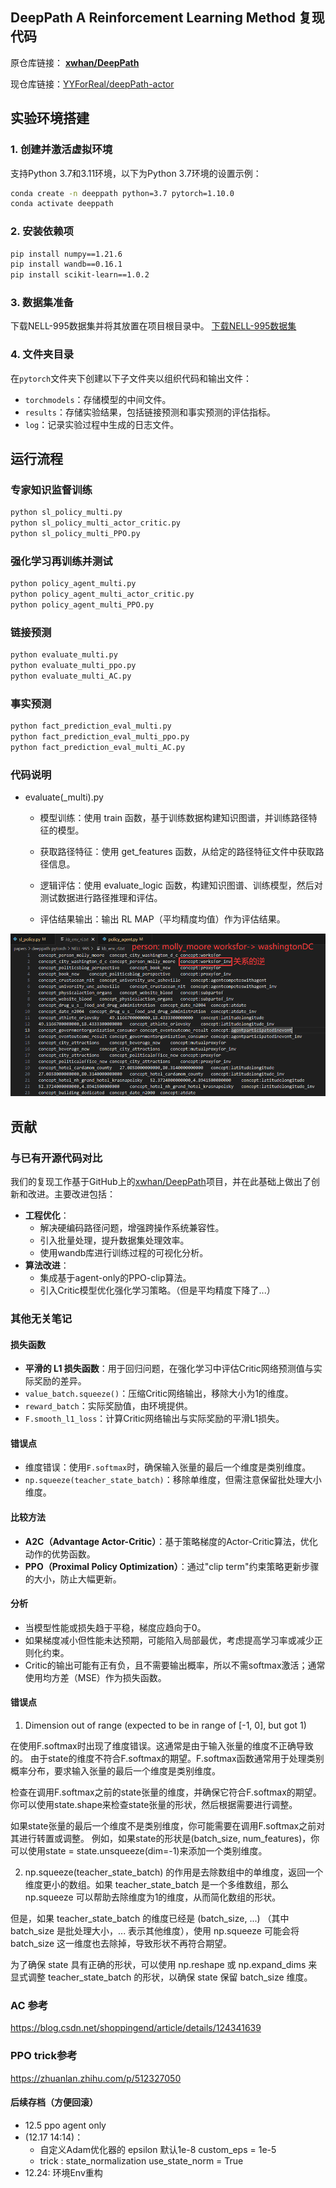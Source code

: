 ## DeepPath A Reinforcement Learning Method 复现代码

原仓库链接： **[xwhan/DeepPath](https://github.com/xwhan/DeepPath)**

现仓库链接：[YYForReal/deepPath-actor](https://github.com/YYForReal/deepPath-actor)

## 实验环境搭建

### 1. 创建并激活虚拟环境
支持Python 3.7和3.11环境，以下为Python 3.7环境的设置示例：

```bash
conda create -n deeppath python=3.7 pytorch=1.10.0
conda activate deeppath
```

### 2. 安装依赖项

```bash
pip install numpy==1.21.6
pip install wandb==0.16.1
pip install scikit-learn==1.0.2
```

### 3. 数据集准备
下载NELL-995数据集并将其放置在项目根目录中。
[下载NELL-995数据集](https://download.csdn.net/download/HYY_2000/88573274)

### 4. 文件夹目录
在`pytorch`文件夹下创建以下子文件夹以组织代码和输出文件：
- `torchmodels`：存储模型的中间文件。
- `results`：存储实验结果，包括链接预测和事实预测的评估指标。
- `log`：记录实验过程中生成的日志文件。

## 运行流程

### 专家知识监督训练
```bash
python sl_policy_multi.py 
python sl_policy_multi_actor_critic.py
python sl_policy_multi_PPO.py
```

### 强化学习再训练并测试
```bash
python policy_agent_multi.py                            
python policy_agent_multi_actor_critic.py   
python policy_agent_multi_PPO.py                 
```

### 链接预测
```bash
python evaluate_multi.py 
python evaluate_multi_ppo.py 
python evaluate_multi_AC.py 
```

### 事实预测
```bash
python fact_prediction_eval_multi.py          
python fact_prediction_eval_multi_ppo.py
python fact_prediction_eval_multi_AC.py 
```





### 代码说明

- evaluate(\_multi).py

  - 模型训练：使用 train 函数，基于训练数据构建知识图谱，并训练路径特征的模型。

  - 获取路径特征：使用 get_features 函数，从给定的路径特征文件中获取路径信息。

  - 逻辑评估：使用 evaluate_logic 函数，构建知识图谱、训练模型，然后对测试数据进行路径推理和评估。

  - 评估结果输出：输出 RL MAP（平均精度均值）作为评估结果。

![image-20231116194749381](README.assets/image-20231116194749381.png)





## 贡献

### 与已有开源代码对比
我们的复现工作基于GitHub上的[xwhan/DeepPath](https://github.com/xwhan/DeepPath)项目，并在此基础上做出了创新和改进。主要改进包括：

- **工程优化**：
  - 解决硬编码路径问题，增强跨操作系统兼容性。
  - 引入批量处理，提升数据集处理效率。
  - 使用wandb库进行训练过程的可视化分析。
- **算法改进**：
  - 集成基于agent-only的PPO-clip算法。
  - 引入Critic模型优化强化学习策略。（但是平均精度下降了...）




### 其他无关笔记 

#### 损失函数

- **平滑的 L1 损失函数**：用于回归问题，在强化学习中评估Critic网络预测值与实际奖励的差异。
- `value_batch.squeeze()`：压缩Critic网络输出，移除大小为1的维度。
- `reward_batch`：实际奖励值，由环境提供。
- `F.smooth_l1_loss`：计算Critic网络输出与实际奖励的平滑L1损失。

#### 错误点

- 维度错误：使用`F.softmax`时，确保输入张量的最后一个维度是类别维度。
- `np.squeeze(teacher_state_batch)`：移除单维度，但需注意保留批处理大小维度。

#### 比较方法

- **A2C（Advantage Actor-Critic）**：基于策略梯度的Actor-Critic算法，优化动作的优势函数。
- **PPO（Proximal Policy Optimization）**：通过"clip term"约束策略更新步骤的大小，防止大幅更新。

#### 分析

- 当模型性能或损失趋于平稳，梯度应趋向于0。
- 如果梯度减小但性能未达预期，可能陷入局部最优，考虑提高学习率或减少正则化约束。
- Critic的输出可能有正有负，且不需要输出概率，所以不需softmax激活；通常使用均方差（MSE）作为损失函数。



#### 错误点

1. Dimension out of range (expected to be in range of [-1, 0], but got 1)

在使用F.softmax时出现了维度错误。这通常是由于输入张量的维度不正确导致的。
由于state的维度不符合F.softmax的期望。F.softmax函数通常用于处理类别概率分布，要求输入张量的最后一个维度是类别维度。

检查在调用F.softmax之前的state张量的维度，并确保它符合F.softmax的期望。你可以使用state.shape来检查state张量的形状，然后根据需要进行调整。

如果state张量的最后一个维度不是类别维度，你可能需要在调用F.softmax之前对其进行转置或调整。
例如，如果state的形状是(batch_size, num_features)，你可以使用state = state.unsqueeze(dim=-1)来添加一个类别维度。


2.  np.squeeze(teacher_state_batch) 的作用是去除数组中的单维度，返回一个维度更小的数组。如果 teacher_state_batch 是一个多维数组，那么 np.squeeze 可以帮助去除维度为1的维度，从而简化数组的形状。

但是，如果 teacher_state_batch 的维度已经是 (batch_size, ...) （其中 batch_size 是批处理大小，... 表示其他维度），使用 np.squeeze 可能会将 batch_size 这一维度也去除掉，导致形状不再符合期望。

为了确保 state 具有正确的形状，可以使用 np.reshape 或 np.expand_dims 来显式调整 teacher_state_batch 的形状，以确保 state 保留 batch_size 维度。




### AC 参考

https://blog.csdn.net/shoppingend/article/details/124341639

### PPO trick参考

https://zhuanlan.zhihu.com/p/512327050




#### 后续存档（方便回滚）

- 12.5 ppo agent only
- (12.17 14:14)：
   - 自定义Adam优化器的 epsilon 默认1e-8 custom_eps = 1e-5
   - trick : state_normalization use_state_norm = True
- 12.24: 环境Env重构

